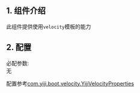 ## 1. 组件介绍

此组件提供使用`velocity`模板的能力

## 2. 配置

必配参数:    
无

配置参考[com.yiji.boot.velocity.YijiVelocityProperties](src/main/java/com/yiji/boot/velocity/YijiVelocityProperties.java)